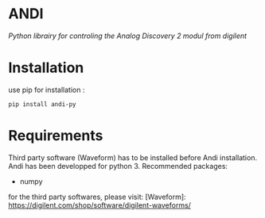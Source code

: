 # ANDI
*Python librairy for controling the Analog Discovery 2 modul from digilent*

# Installation

use pip for installation : 
```
pip install andi-py
```

# Requirements
Third party software (Waveform) has to be installed before Andi installation. 
Andi has been developped for python 3.
Recommended packages:
- numpy


for the third party softwares, please visit:
[Waveform]: https://digilent.com/shop/software/digilent-waveforms/
